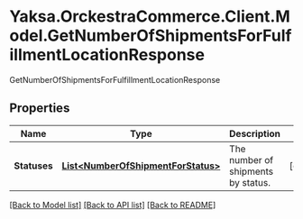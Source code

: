 # Yaksa.OrckestraCommerce.Client.Model.GetNumberOfShipmentsForFulfillmentLocationResponse
GetNumberOfShipmentsForFulfillmentLocationResponse

## Properties

Name | Type | Description | Notes
------------ | ------------- | ------------- | -------------
**Statuses** | [**List&lt;NumberOfShipmentForStatus&gt;**](NumberOfShipmentForStatus.md) | The number of shipments by status. | [optional] 

[[Back to Model list]](../README.md#documentation-for-models) [[Back to API list]](../README.md#documentation-for-api-endpoints) [[Back to README]](../README.md)

